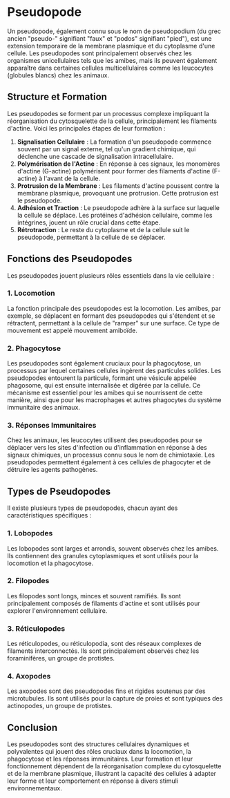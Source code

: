 # Pseudopode

Un pseudopode, également connu sous le nom de pseudopodium (du grec ancien "pseudo-" signifiant "faux" et "podos" signifiant "pied"), est une extension temporaire de la membrane plasmique et du cytoplasme d'une cellule. Les pseudopodes sont principalement observés chez les organismes unicellulaires tels que les amibes, mais ils peuvent également apparaître dans certaines cellules multicellulaires comme les leucocytes (globules blancs) chez les animaux.

## Structure et Formation

Les pseudopodes se forment par un processus complexe impliquant la réorganisation du cytosquelette de la cellule, principalement les filaments d'actine. Voici les principales étapes de leur formation :

1. **Signalisation Cellulaire** : La formation d'un pseudopode commence souvent par un signal externe, tel qu'un gradient chimique, qui déclenche une cascade de signalisation intracellulaire.
2. **Polymérisation de l'Actine** : En réponse à ces signaux, les monomères d'actine (G-actine) polymérisent pour former des filaments d'actine (F-actine) à l'avant de la cellule.
3. **Protrusion de la Membrane** : Les filaments d'actine poussent contre la membrane plasmique, provoquant une protrusion. Cette protrusion est le pseudopode.
4. **Adhésion et Traction** : Le pseudopode adhère à la surface sur laquelle la cellule se déplace. Les protéines d'adhésion cellulaire, comme les intégrines, jouent un rôle crucial dans cette étape.
5. **Rétrotraction** : Le reste du cytoplasme et de la cellule suit le pseudopode, permettant à la cellule de se déplacer.

## Fonctions des Pseudopodes

Les pseudopodes jouent plusieurs rôles essentiels dans la vie cellulaire :

### 1. **Locomotion**

La fonction principale des pseudopodes est la locomotion. Les amibes, par exemple, se déplacent en formant des pseudopodes qui s'étendent et se rétractent, permettant à la cellule de "ramper" sur une surface. Ce type de mouvement est appelé mouvement amiboïde.

### 2. **Phagocytose**

Les pseudopodes sont également cruciaux pour la phagocytose, un processus par lequel certaines cellules ingèrent des particules solides. Les pseudopodes entourent la particule, formant une vésicule appelée phagosome, qui est ensuite internalisée et digérée par la cellule. Ce mécanisme est essentiel pour les amibes qui se nourrissent de cette manière, ainsi que pour les macrophages et autres phagocytes du système immunitaire des animaux.

### 3. **Réponses Immunitaires**

Chez les animaux, les leucocytes utilisent des pseudopodes pour se déplacer vers les sites d'infection ou d'inflammation en réponse à des signaux chimiques, un processus connu sous le nom de chimiotaxie. Les pseudopodes permettent également à ces cellules de phagocyter et de détruire les agents pathogènes.

## Types de Pseudopodes

Il existe plusieurs types de pseudopodes, chacun ayant des caractéristiques spécifiques :

### 1. **Lobopodes**

Les lobopodes sont larges et arrondis, souvent observés chez les amibes. Ils contiennent des granules cytoplasmiques et sont utilisés pour la locomotion et la phagocytose.

### 2. **Filopodes**

Les filopodes sont longs, minces et souvent ramifiés. Ils sont principalement composés de filaments d'actine et sont utilisés pour explorer l'environnement cellulaire.

### 3. **Réticulopodes**

Les réticulopodes, ou réticulopodia, sont des réseaux complexes de filaments interconnectés. Ils sont principalement observés chez les foraminifères, un groupe de protistes.

### 4. **Axopodes**

Les axopodes sont des pseudopodes fins et rigides soutenus par des microtubules. Ils sont utilisés pour la capture de proies et sont typiques des actinopodes, un groupe de protistes.

## Conclusion

Les pseudopodes sont des structures cellulaires dynamiques et polyvalentes qui jouent des rôles cruciaux dans la locomotion, la phagocytose et les réponses immunitaires. Leur formation et leur fonctionnement dépendent de la réorganisation complexe du cytosquelette et de la membrane plasmique, illustrant la capacité des cellules à adapter leur forme et leur comportement en réponse à divers stimuli environnementaux.